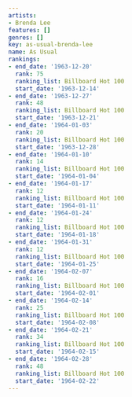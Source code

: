 ```yaml
---
artists:
- Brenda Lee
features: []
genres: []
key: as-usual-brenda-lee
name: As Usual
rankings:
- end_date: '1963-12-20'
  rank: 75
  ranking_list: Billboard Hot 100
  start_date: '1963-12-14'
- end_date: '1963-12-27'
  rank: 48
  ranking_list: Billboard Hot 100
  start_date: '1963-12-21'
- end_date: '1964-01-03'
  rank: 20
  ranking_list: Billboard Hot 100
  start_date: '1963-12-28'
- end_date: '1964-01-10'
  rank: 14
  ranking_list: Billboard Hot 100
  start_date: '1964-01-04'
- end_date: '1964-01-17'
  rank: 12
  ranking_list: Billboard Hot 100
  start_date: '1964-01-11'
- end_date: '1964-01-24'
  rank: 12
  ranking_list: Billboard Hot 100
  start_date: '1964-01-18'
- end_date: '1964-01-31'
  rank: 12
  ranking_list: Billboard Hot 100
  start_date: '1964-01-25'
- end_date: '1964-02-07'
  rank: 16
  ranking_list: Billboard Hot 100
  start_date: '1964-02-01'
- end_date: '1964-02-14'
  rank: 25
  ranking_list: Billboard Hot 100
  start_date: '1964-02-08'
- end_date: '1964-02-21'
  rank: 34
  ranking_list: Billboard Hot 100
  start_date: '1964-02-15'
- end_date: '1964-02-28'
  rank: 48
  ranking_list: Billboard Hot 100
  start_date: '1964-02-22'
---
```


